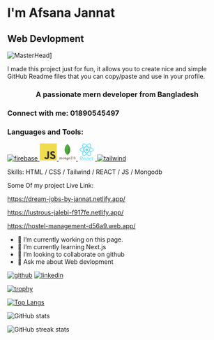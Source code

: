 # I'm Afsana Jannat
## Web Devlopment
![MasterHead](https://www.creativeitinstitute.com/images/course/course_1663052056.jpg)]

I made this project just for fun, it allows you to create nice and simple GitHub Readme files that you can copy/paste and use in your profile.

<h3 align="center">A passionate mern developer from Bangladesh</h3>

<h3 align="left">Connect with me: 01890545497</h3>
<p align="left">
</p>

<h3 align="left">Languages and Tools:</h3>
<p align="left"> <a href="https://firebase.google.com/" target="_blank" rel="noreferrer"> <img src="https://www.vectorlogo.zone/logos/firebase/firebase-icon.svg" alt="firebase" width="40" height="40"/> </a> <a href="https://developer.mozilla.org/en-US/docs/Web/JavaScript" target="_blank" rel="noreferrer"> <img src="https://raw.githubusercontent.com/devicons/devicon/master/icons/javascript/javascript-original.svg" alt="javascript" width="40" height="40"/> </a> <a href="https://www.mongodb.com/" target="_blank" rel="noreferrer"> <img src="https://raw.githubusercontent.com/devicons/devicon/master/icons/mongodb/mongodb-original-wordmark.svg" alt="mongodb" width="40" height="40"/> </a> <a href="https://reactjs.org/" target="_blank" rel="noreferrer"> <img src="https://raw.githubusercontent.com/devicons/devicon/master/icons/react/react-original-wordmark.svg" alt="react" width="40" height="40"/> </a> <a href="https://tailwindcss.com/" target="_blank" rel="noreferrer"> <img src="https://www.vectorlogo.zone/logos/tailwindcss/tailwindcss-icon.svg" alt="tailwind" width="40" height="40"/> </a> </p>


Skills:  HTML / CSS / Tailwind / REACT / JS / Mongodb

Some Of my project Live Link:

   https://dream-jobs-by-jannat.netlify.app/

   https://lustrous-jalebi-f917fe.netlify.app/

   https://hostel-management-d56a9.web.app/

- 🔭 I’m currently working on this page. 
- 🌱 I’m currently learning Next.js 
- 👯 I’m looking to collaborate on github 
- 💬 Ask me about Web devlopment 


[<img src='https://cdn.jsdelivr.net/npm/simple-icons@3.0.1/icons/github.svg' alt='github' height='40'>](https://github.com/Afsana-Jannat)  [<img src='https://cdn.jsdelivr.net/npm/simple-icons@3.0.1/icons/linkedin.svg' alt='linkedin' height='40'>](https://www.linkedin.com/in/Afsana-Jannat/)  

[![trophy](https://github-profile-trophy.vercel.app/?username=Afsana-Jannat)](https://github.com/ryo-ma/github-profile-trophy)

[![Top Langs](https://github-readme-stats.vercel.app/api/top-langs/?username=Afsana-Jannat)](https://github.com/anuraghazra/github-readme-stats)

![GitHub stats](https://github-readme-stats.vercel.app/api?username=Afsana-Jannat&show_icons=true&count_private=true)  

![GitHub streak stats](https://streak-stats.demolab.com/?user=Afsana-Jannat)  

